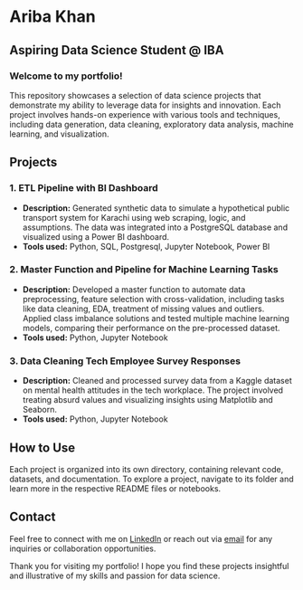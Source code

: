 # Ariba Khan
## Aspiring Data Science Student @ IBA

### Welcome to my portfolio!

This repository showcases a selection of data science projects that demonstrate my ability to leverage data for insights and innovation. Each project involves hands-on experience with various tools and techniques, including data generation, data cleaning, exploratory data analysis, machine learning, and visualization.

## Projects

### 1. **ETL Pipeline with BI Dashboard**
- **Description:** Generated synthetic data to simulate a hypothetical public transport system for Karachi using web scraping, logic, and assumptions. The data was integrated into a PostgreSQL database and visualized using a Power BI dashboard.
- **Tools used:** Python, SQL, Postgresql, Jupyter Notebook, Power BI

### 2. **Master Function and Pipeline for Machine Learning Tasks**
- **Description:** Developed a master function to automate data preprocessing, feature selection with cross-validation, including tasks like data cleaning, EDA, treatment of missing values and outliers. Applied class imbalance solutions and tested multiple machine learning models, comparing their performance on the pre-processed dataset.
- **Tools used:** Python, Jupyter Notebook

### 3. **Data Cleaning Tech Employee Survey Responses**
- **Description:** Cleaned and processed survey data from a Kaggle dataset on mental health attitudes in the tech workplace. The project involved treating absurd values and visualizing insights using Matplotlib and Seaborn.
- **Tools used:** Python, Jupyter Notebook

## How to Use
Each project is organized into its own directory, containing relevant code, datasets, and documentation. To explore a project, navigate to its folder and learn more in the respective README files or notebooks.

## Contact
Feel free to connect with me on [LinkedIn](https://www.linkedin.com/in/ariba-khan-1435b0184/) or reach out via [email](mailto:aribakhan0502@gmail.com) for any inquiries or collaboration opportunities.

Thank you for visiting my portfolio! I hope you find these projects insightful and illustrative of my skills and passion for data science.
